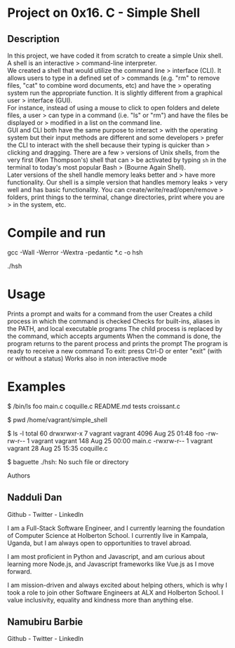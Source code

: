 # Project on 0x16. C - Simple Shell  

## Description
 In this project, we have coded it from scratch to create a simple Unix shell. A shell is an interactive > command-line interpreter.  
 We created a shell that would utilize the command line > interface (CLI). It allows users to type in a defined set of > commands (e.g. "rm" to remove files, "cat" to combine word documents, etc) and have the > operating system run the appropriate function. It is slightly different from a graphical user > interface (GUI).   
 For instance, instead of using a mouse to click to open folders and delete files, a user > can type in a command (i.e. "ls" or "rm") and have the files be displayed or > modified in a list on the command line.  
 GUI and CLI both have the same purpose to interact > with the operating system but their input methods are different and some developers > prefer the CLI to interact with the shell because their typing is quicker than > clicking and dragging. There are a few > versions of Unix shells, from the very first (Ken Thompson's) shell that can > be activated by typing ```sh``` in the terminal to today's most popular Bash > (Bourne Again Shell).  
 Later versions of the shell handle memory leaks better and > have more functionality. Our shell is a simple version that handles memory leaks > very well and has basic functionality. You can create/write/read/open/remove > folders, print things to the terminal, change directories, print where you are > in the system, etc.

# Compile and run

gcc -Wall -Werror -Wextra -pedantic *.c -o hsh

./hsh

# Usage

Prints a prompt and waits for a command from the user
Creates a child process in which the command is checked
Checks for built-ins, aliases in the PATH, and local executable programs
The child process is replaced by the command, which accepts arguments
When the command is done, the program returns to the parent process and prints the prompt
The program is ready to receive a new command
To exit: press Ctrl-D or enter "exit" (with or without a status)
Works also in non interactive mode

# Examples

$ /bin/ls
foo main.c coquille.c README.md tests croissant.c

$ pwd 
/home/vagrant/simple_shell

$ ls -l
total 60
drwxrwxr-x 7 vagrant vagrant  4096 Aug  25 01:48 foo
-rw-rw-r-- 1 vagrant vagrant   148 Aug  25 00:00 main.c
-rwxrw-r-- 1 vagrant vagrant    28 Aug  25 15:35 coquille.c

$ baguette
./hsh: No such file or directory

Authors
## Nadduli Dan  
Github - Twitter - LinkedIn

I am a Full-Stack Software Engineer, and I currently learning the foundation of Computer Science at Holberton School. I currently live in Kampala, Uganda, but I am always open to opportunities to travel abroad.

I am most proficient in Python and Javascript, and am curious about learning more Node.js, and Javascript frameworks like Vue.js as I move forward.

I am mission-driven and always excited about helping others, which is why I took a role to join other Software Engineers at ALX and Holberton School. I value inclusivity, equality and kindness more than anything else.

## Namubiru Barbie  
Github - Twitter - LinkedIn

